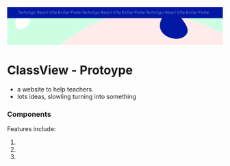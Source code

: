  <img src="/src/assets/boiler-plate.svg" alt="Project Banner Image">

# ClassView - Protoype

- a website to help teachers.
- lots ideas, slowling turning into something

### Components

Features include:

1.

2. 

3.  
